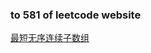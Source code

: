 ### to 581 of leetcode website

[最短无序连续子数组](https://leetcode-cn.com/problems/shortest-unsorted-continuous-subarray/submissions/)